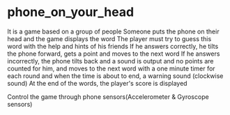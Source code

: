 # phone_on_your_head
It is a game based on a group of people
Someone puts the phone on their head and the game displays the word
The player must try to guess this word with the help and hints of his friends
If he answers correctly, he tilts the phone forward, gets a point and moves to the next word
If he answers incorrectly, the phone tilts back and a sound is output and no points are counted for him, and moves to the next word with a one minute timer for each round and when the time is about to end, a warning sound (clockwise sound)
At the end of the words, the player's score is displayed


Control the game through phone sensors(Accelerometer & Gyroscope sensors)
